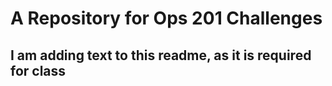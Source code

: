 # A Repository for Ops 201 Challenges
## I am adding text to this readme, as it is required for class
